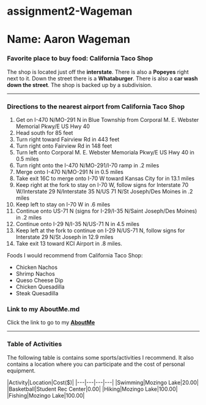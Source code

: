 # assignment2-Wageman

# Name: Aaron Wageman
### Favorite place to buy food: California Taco Shop

The shop is located just off the **interstate**. There is also a **Popeyes** right next to it. Down the street there is a **Whataburger**. There is also a **car wash down the street**. The shop is backed up by a subdivision.

---

### Directions to the nearest airport from California Taco Shop
1. Get on I-470 N/MO-291 N in Blue Township from Corporal M. E. Webster Memorial Pkwy/E US Hwy 40
2. Head south for 85 feet
3. Turn right toward Fairview Rd in 443 feet
4. Turn right onto Fairview Rd in 148 feet
5. Turn left onto Corporal M. E. Webster Memoriala Pkwy/E US Hwy 40 in 0.5 miles
6. Turn right onto the I-470 N/MO-291/I-70 ramp in .2 miles
7. Merge onto I-470 N/MO-291 N in 0.5 miles
8. Take exit 16C to merge onto I-70 W toward Kansas City for in 13.1 miles 
9. Keep right at the fork to stay on I-70 W, follow signs for Interstate 70 W/Interstate 29 N/Interstate 35 N/US 71 N/St Joseph/Des Moines in .2 miles
10. Keep left to stay on I-70 W in .6 miles
11. Continue onto US-71 N (signs for I-29/I-35 N/Saint Joseph/Des Moines) in .2 miles
12. Continue onto I-29 N/I-35 N/US-71 N in 4.5 miles
13. Keep left at the fork to continue on I-29 N/US-71 N, follow signs for Interstate 29 N/St Joseph in 12.9 miles
14. Take exit 13 toward KCI Airport in .8 miles.

Foods I would recommend from California Taco Shop:
- Chicken Nachos
- Shrimp Nachos
- Queso Cheese Dip
- Chicken Quesadilla
- Steak Quesadilla


### Link to my AboutMe.md

Click the link to go to my **[AboutMe](AboutMe.md)**

---

### Table of Activities

The following table is contains some sports/activities I recommend. It also contains a location where you can participate and the cost of personal equipment. 

|Activity|Location|Cost($)|
|---|---|---|---|
|Swimming|Mozingo Lake|20.00|
|Basketball|Student Rec Center|0.00|
|Hiking|Mozingo Lake|100.00|
|Fishing|Mozingo Lake|100.00|
